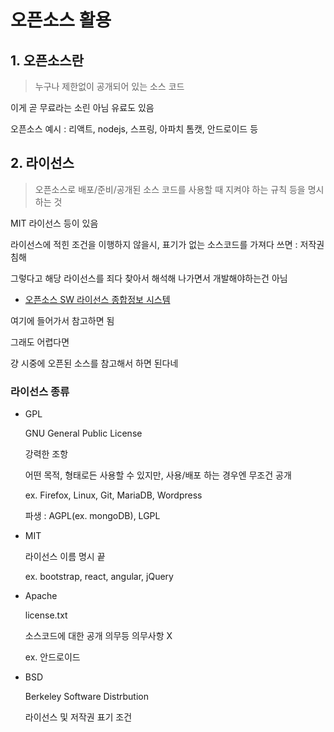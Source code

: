 # 오픈소스 활용

## 1. 오픈소스란

> 누구나 제한없이 공개되어 있는 소스 코드

이게 곧 무료라는 소린 아님 유료도 있음

오픈소스 예시 : 리액트, nodejs, 스프링, 아파치 톰캣, 안드로이드 등

## 2. 라이선스

> 오픈소스로 배포/준비/공개된 소스 코드를 사용할 때 지켜야 하는 규칙 등을 명시하는 것

MIT 라이선스 등이 있음

라이선스에 적힌 조건을 이행하지 않을시, 표기가 없는 소스코드를 가져다 쓰면 : 저작권 침해

그렇다고 해당 라이선스를 죄다 찾아서 해석해 나가면서 개발해야하는건 아님

- [오픈소스 SW 라이선스 종합정보 시스템](https://www.olis.or.kr/license/Detailselect.do?lId=1006)

여기에 들어가서 참고하면 됨

그래도 어렵다면

걍 시중에 오픈된 소스를 참고해서 하면 된다네

### 라이선스 종류

- GPL

  GNU General Public License

  강력한 조항

  어떤 목적, 형태로든 사용할 수 있지만, 사용/배포 하는 경우엔 무조건 공개

  ex. Firefox, Linux, Git, MariaDB, Wordpress

  파생 : AGPL(ex. mongoDB), LGPL

- MIT

  라이선스 이름 명시 끝

  ex. bootstrap, react, angular, jQuery

- Apache

  license.txt

  소스코드에 대한 공개 의무등 의무사항 X

  ex. 안드로이드

- BSD

  Berkeley Software Distrbution

  라이선스 및 저작권 표기 조건
